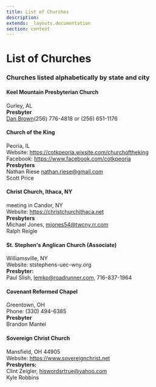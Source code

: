 ```yaml
---
title: List of Churches
description: 
extends: _layouts.documentation
section: content
---
```

# List of Churches
### Churches listed alphabetically by state and city

#### Keel Mountain Presbyterian Church
Gurley, AL<br>
**Presbyter**<br>
<a href="mailto:banjo5pkr@hughes.net">Dan Brown</a>(256) 776-4818 or (256) 651-1176

#### Church of the King
Peoria, IL<br>
Website: https://cotkpeoria.wixsite.com/churchoftheking<br>
Facebook: https://www.facebook.com/cotkpeoria<br>
**Presbyters**<br>
Nathan Riese nathan.riese@gmail.com<br>
Scott Price<br>

#### Christ Church, Ithaca, NY
meeting in Candor, NY<br>
Website: https://christchurchithaca.net<br>
**Presbyters**<br>
Michael Jones, mjones54@twcny.rr.com<br>
Ralph Reigle<br>

#### St. Stephen's Anglican Church (Associate)
Williamsville, NY<br>
Website: ststephens-uec-wny.org<br>
**Presbyter:**<br>
Paul Slish, lemko@roadrunner.com,  716-837-1964<br>

#### Covenant Reformed Chapel
Greentown, OH<br>
Phone: (330) 494-6385<br>
**Presbyter**<br>
Brandon Mantel<br>

#### Sovereign Christ Church
Mansfield, OH 44905<br>
Website: https://www.sovereignchrist.net<br>
**Presbyters:**<br>
Clint Zeigler, hiswordsrtrue@yahoo.com<br>
Kyle Robbins<br>